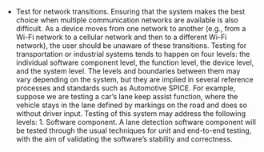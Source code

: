 *  Test for network transitions. Ensuring that the system makes the best choice when multiple communication networks are available is also difficult. As a device moves from one network to another (e.g., from a Wi-Fi network to a cellular network and then to a different Wi-Fi network), the user should be unaware of these transitions. Testing for transportation or industrial systems tends to happen on four levels: the individual software component level, the function level, the device level, and the system level. The levels and boundaries between them may vary depending on the system, but they are implied in several reference processes and standards such as Automotive SPICE. For example, suppose we are testing a car’s lane keep assist function, where the vehicle stays in the lane defined by markings on the road and does so without driver input. Testing of this system may address the following levels: 1.  Software component. A lane detection software component will be tested through the usual techniques for unit and end-to-end testing, with the aim of validating the software’s stability and correctness.